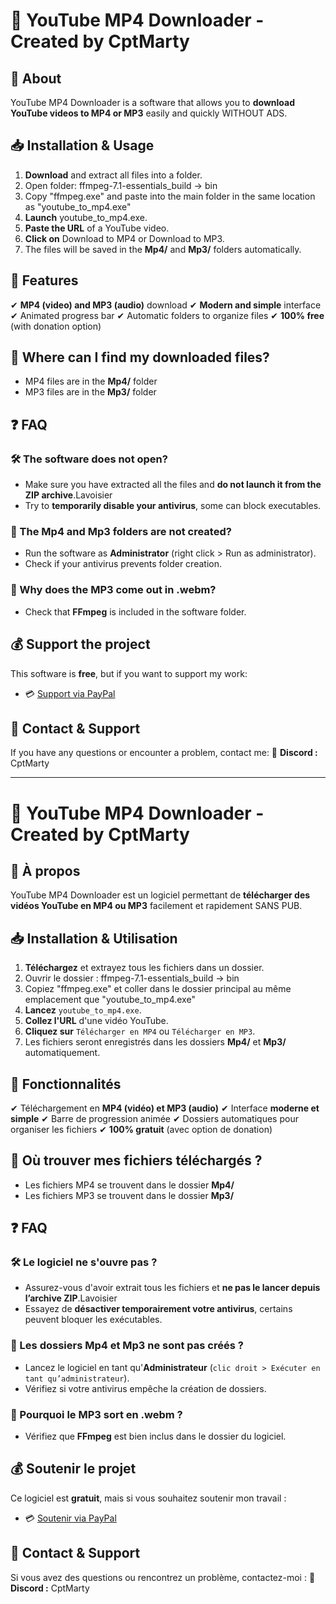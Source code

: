 # 📌 YouTube MP4 Downloader - Created by CptMarty

## 🎯 About
YouTube MP4 Downloader is a software that allows you to **download YouTube videos to MP4 or MP3** easily and quickly WITHOUT ADS.

## 📥 Installation & Usage
1. **Download** and extract all files into a folder.
2. Open folder: ffmpeg-7.1-essentials_build -> bin
3. Copy "ffmpeg.exe" and paste into the main folder in the same location as "youtube_to_mp4.exe"
4. **Launch** youtube_to_mp4.exe.
5. **Paste the URL** of a YouTube video.
6. **Click on** Download to MP4 or Download to MP3.
7. The files will be saved in the **Mp4/** and **Mp3/** folders automatically.

## 🔧 Features
✔ **MP4 (video) and MP3 (audio)** download
✔ **Modern and simple** interface
✔ Animated progress bar
✔ Automatic folders to organize files
✔ **100% free** (with donation option)

## 📂 Where can I find my downloaded files?
- MP4 files are in the **Mp4/** folder
- MP3 files are in the **Mp3/** folder

## ❓ FAQ
### 🛠 The software does not open?
- Make sure you have extracted all the files and **do not launch it from the ZIP archive**.Lavoisier
- Try to **temporarily disable your antivirus**, some can block executables.

### 📂 The Mp4 and Mp3 folders are not created?
- Run the software as **Administrator** (right click > Run as administrator).
- Check if your antivirus prevents folder creation.

### 🎵 Why does the MP3 come out in .webm?
- Check that **FFmpeg** is included in the software folder.

## 💰 Support the project
This software is **free**, but if you want to support my work:
- 💳 [Support via PayPal](https://www.paypal.com/donate/?business=Y67ENV5NW8Q2C&no_recurring=0&item_name=Thanks+For+Your+Help+%21+&currency_code=EUR)

## 📧 Contact & Support
If you have any questions or encounter a problem, contact me:
💬 **Discord :** CptMarty



***



# 📌 YouTube MP4 Downloader - Created by CptMarty

## 🎯 À propos
YouTube MP4 Downloader est un logiciel permettant de **télécharger des vidéos YouTube en MP4 ou MP3** facilement et rapidement SANS PUB.

## 📥 Installation & Utilisation
1. **Téléchargez** et extrayez tous les fichiers dans un dossier.
2. Ouvrir le dossier : ffmpeg-7.1-essentials_build -> bin
3. Copiez "ffmpeg.exe" et coller dans le dossier principal au même emplacement que "youtube_to_mp4.exe"
4. **Lancez** `youtube_to_mp4.exe`.
5. **Collez l'URL** d'une vidéo YouTube.
6. **Cliquez sur** `Télécharger en MP4` ou `Télécharger en MP3`.
7. Les fichiers seront enregistrés dans les dossiers **Mp4/** et **Mp3/** automatiquement.

## 🔧 Fonctionnalités
✔ Téléchargement en **MP4 (vidéo) et MP3 (audio)**
✔ Interface **moderne et simple**
✔ Barre de progression animée
✔ Dossiers automatiques pour organiser les fichiers
✔ **100% gratuit** (avec option de donation)

## 📂 Où trouver mes fichiers téléchargés ?
- Les fichiers MP4 se trouvent dans le dossier **Mp4/**
- Les fichiers MP3 se trouvent dans le dossier **Mp3/**

## ❓ FAQ
### 🛠 Le logiciel ne s'ouvre pas ?
- Assurez-vous d'avoir extrait tous les fichiers et **ne pas le lancer depuis l’archive ZIP**.Lavoisier
- Essayez de **désactiver temporairement votre antivirus**, certains peuvent bloquer les exécutables.

### 📂 Les dossiers Mp4 et Mp3 ne sont pas créés ?
- Lancez le logiciel en tant qu'**Administrateur** (`clic droit > Exécuter en tant qu’administrateur`).
- Vérifiez si votre antivirus empêche la création de dossiers.

### 🎵 Pourquoi le MP3 sort en .webm ?
- Vérifiez que **FFmpeg** est bien inclus dans le dossier du logiciel.

## 💰 Soutenir le projet
Ce logiciel est **gratuit**, mais si vous souhaitez soutenir mon travail :
- 💳 [Soutenir via PayPal](https://www.paypal.com/donate/?business=Y67ENV5NW8Q2C&no_recurring=0&item_name=Thanks+For+Your+Help+%21+&currency_code=EUR)

## 📧 Contact & Support
Si vous avez des questions ou rencontrez un problème, contactez-moi :
💬 **Discord :** CptMarty
